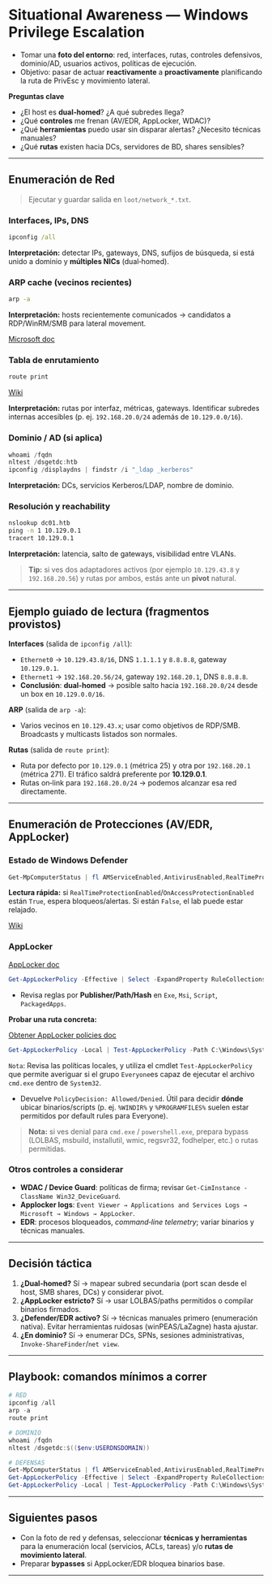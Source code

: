 # Situational Awareness — Windows Privilege Escalation

* Tomar una **foto del entorno**: red, interfaces, rutas, controles defensivos, dominio/AD, usuarios activos, políticas de ejecución.
* Objetivo: pasar de actuar **reactivamente** a **proactivamente** planificando la ruta de PrivEsc y movimiento lateral.

**Preguntas clave**

* ¿El host es **dual‑homed**? ¿A qué subredes llega?
* ¿Qué **controles** me frenan (AV/EDR, AppLocker, WDAC)?
* ¿Qué **herramientas** puedo usar sin disparar alertas? ¿Necesito técnicas manuales?
* ¿Qué **rutas** existen hacia DCs, servidores de BD, shares sensibles?

---

## Enumeración de Red 

> Ejecutar y guardar salida en `loot/network_*.txt`.

### Interfaces, IPs, DNS

```cmd
ipconfig /all
```

**Interpretación:** detectar IPs, gateways, DNS, sufijos de búsqueda, si está unido a dominio y **múltiples NICs** (dual‑homed).

### ARP cache (vecinos recientes)

```cmd
arp -a
```

**Interpretación:** hosts recientemente comunicados → candidatos a RDP/WinRM/SMB para lateral movement.

[Microsoft doc](https://learn.microsoft.com/en-us/windows-server/administration/windows-commands/arp)

### Tabla de enrutamiento

```cmd
route print
```

[Wiki](https://es.wikipedia.org/wiki/Tabla_de_enrutamiento)

**Interpretación:** rutas por interfaz, métricas, gateways. Identificar subredes internas accesibles (p. ej. `192.168.20.0/24` además de `10.129.0.0/16`).

### Dominio / AD (si aplica)

```powershell
whoami /fqdn
nltest /dsgetdc:htb
ipconfig /displaydns | findstr /i "_ldap _kerberos"
```

**Interpretación:** DCs, servicios Kerberos/LDAP, nombre de dominio.

### Resolución y reachability

```cmd
nslookup dc01.htb
ping -n 1 10.129.0.1
tracert 10.129.0.1
```

**Interpretación:** latencia, salto de gateways, visibilidad entre VLANs.

> **Tip:** si ves dos adaptadores activos (por ejemplo `10.129.43.8` y `192.168.20.56`) y rutas por ambos, estás ante un **pivot** natural.

---

## Ejemplo guiado de lectura (fragmentos provistos)

**Interfaces** (salida de `ipconfig /all`):

* `Ethernet0` → `10.129.43.8/16`, DNS `1.1.1.1` y `8.8.8.8`, gateway `10.129.0.1`.
* `Ethernet1` → `192.168.20.56/24`, gateway `192.168.20.1`, DNS `8.8.8.8`.
* **Conclusión**: **dual‑homed** → posible salto hacia `192.168.20.0/24` desde un box en `10.129.0.0/16`.

**ARP** (salida de `arp -a`):

* Varios vecinos en `10.129.43.x`; usar como objetivos de RDP/SMB. Broadcasts y multicasts listados son normales.

**Rutas** (salida de `route print`):

* Ruta por defecto por `10.129.0.1` (métrica 25) y otra por `192.168.20.1` (métrica 271). El tráfico saldrá preferente por **10.129.0.1**.
* Rutas on‑link para `192.168.20.0/24` → podemos alcanzar esa red directamente.

---

## Enumeración de Protecciones (AV/EDR, AppLocker)

### Estado de Windows Defender

```powershell
Get-MpComputerStatus | fl AMServiceEnabled,AntivirusEnabled,RealTimeProtectionEnabled,AntivirusSignatureVersion
```

**Lectura rápida:** si `RealTimeProtectionEnabled`/`OnAccessProtectionEnabled` están `True`, espera bloqueos/alertas. Si están `False`, el lab puede estar relajado.

[Wiki](https://learn.microsoft.com/en-us/powershell/module/defender/get-mpcomputerstatus?view=windowsserver2025-ps)

### AppLocker   

[AppLocker doc](https://learn.microsoft.com/en-us/windows/security/application-security/application-control/app-control-for-business/applocker/applocker-overview)  

  
```powershell
Get-AppLockerPolicy -Effective | Select -ExpandProperty RuleCollections
```

* Revisa reglas por **Publisher/Path/Hash** en `Exe`, `Msi`, `Script`, `PackagedApps`.

**Probar una ruta concreta:**  


[Obtener AppLocker policies doc](https://learn.microsoft.com/en-us/powershell/module/applocker/get-applockerpolicy?view=windowsserver2019-ps)  

```powershell
Get-AppLockerPolicy -Local | Test-AppLockerPolicy -Path C:\Windows\System32\cmd.exe -User Everyone
```
`Nota`: Revisa las políticas locales, y utiliza el cmdlet `Test-AppLockerPolicy` que permite averiguar si el grupo `Everyone`es capaz de ejecutar el archivo `cmd.exe` dentro de `System32`.

* Devuelve `PolicyDecision: Allowed/Denied`. Útil para decidir **dónde** ubicar binarios/scripts (p. ej. `%WINDIR%` y `%PROGRAMFILES%` suelen estar permitidos por default rules para Everyone).

> **Nota:** si ves denial para `cmd.exe` / `powershell.exe`, prepara bypass (LOLBAS, msbuild, installutil, wmic, regsvr32, fodhelper, etc.) o rutas permitidas.

### Otros controles a considerar

* **WDAC / Device Guard**: políticas de firma; revisar `Get-CimInstance -ClassName Win32_DeviceGuard`.
* **Applocker logs**: `Event Viewer → Applications and Services Logs → Microsoft → Windows → AppLocker`.
* **EDR**: procesos bloqueados, *command‑line telemetry*; variar binarios y técnicas manuales.

---

## Decisión táctica

1. **¿Dual‑homed?** Sí → mapear subred secundaria (port scan desde el host, SMB shares, DCs) y considerar pivot.
2. **¿AppLocker estricto?** Sí → usar LOLBAS/paths permitidos o compilar binarios firmados.
3. **¿Defender/EDR activo?** Sí → técnicas manuales primero (enumeración nativa). Evitar herramientas ruidosas (winPEAS/LaZagne) hasta ajustar.
4. **¿En dominio?** Sí → enumerar DCs, SPNs, sesiones administrativas, `Invoke-ShareFinder`/`net view`.

---

## Playbook: comandos mínimos a correr
```powershell
# RED
ipconfig /all
arp -a
route print

# DOMINIO
whoami /fqdn
nltest /dsgetdc:$(($env:USERDNSDOMAIN))

# DEFENSAS
Get-MpComputerStatus | fl AMServiceEnabled,AntivirusEnabled,RealTimeProtectionEnabled
Get-AppLockerPolicy -Effective | Select -ExpandProperty RuleCollections
Get-AppLockerPolicy -Local | Test-AppLockerPolicy -Path C:\Windows\System32\cmd.exe -User Everyone
```

---



## Siguientes pasos

* Con la foto de red y defensas, seleccionar **técnicas y herramientas** para la enumeración local (servicios, ACLs, tareas) y/o **rutas de movimiento lateral**.
* Preparar **bypasses** si AppLocker/EDR bloquea binarios base.

---
